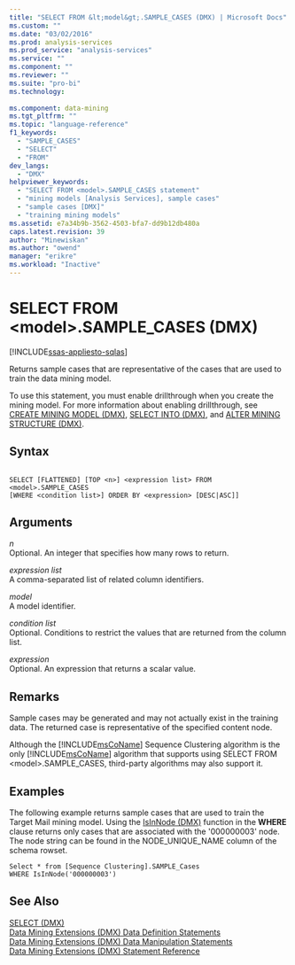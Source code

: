 ```yaml
---
title: "SELECT FROM &lt;model&gt;.SAMPLE_CASES (DMX) | Microsoft Docs"
ms.custom: ""
ms.date: "03/02/2016"
ms.prod: analysis-services
ms.prod_service: "analysis-services"
ms.service: ""
ms.component: ""
ms.reviewer: ""
ms.suite: "pro-bi"
ms.technology: 
  
ms.component: data-mining
ms.tgt_pltfrm: ""
ms.topic: "language-reference"
f1_keywords: 
  - "SAMPLE_CASES"
  - "SELECT"
  - "FROM"
dev_langs: 
  - "DMX"
helpviewer_keywords: 
  - "SELECT FROM <model>.SAMPLE_CASES statement"
  - "mining models [Analysis Services], sample cases"
  - "sample cases [DMX]"
  - "training mining models"
ms.assetid: e7a34b9b-3562-4503-bfa7-dd9b12db480a
caps.latest.revision: 39
author: "Minewiskan"
ms.author: "owend"
manager: "erikre"
ms.workload: "Inactive"
---
```

# SELECT FROM &lt;model&gt;.SAMPLE_CASES (DMX)
[!INCLUDE[ssas-appliesto-sqlas](../includes/ssas-appliesto-sqlas.md)]

  Returns sample cases that are representative of the cases that are used to train the data mining model.  
  
 To use this statement, you must enable drillthrough when you create the mining model. For more information about enabling drillthrough, see [CREATE MINING MODEL &#40;DMX&#41;](../dmx/create-mining-model-dmx.md), [SELECT INTO &#40;DMX&#41;](../dmx/select-into-dmx.md), and [ALTER MINING STRUCTURE &#40;DMX&#41;](../dmx/alter-mining-structure-dmx.md).  
  
## Syntax  
  
```  
  
SELECT [FLATTENED] [TOP <n>] <expression list> FROM <model>.SAMPLE_CASES  
[WHERE <condition list>] ORDER BY <expression> [DESC|ASC]]  
```  
  
## Arguments  
 *n*  
 Optional. An integer that specifies how many rows to return.  
  
 *expression list*  
 A comma-separated list of related column identifiers.  
  
 *model*  
 A model identifier.  
  
 *condition list*  
 Optional. Conditions to restrict the values that are returned from the column list.  
  
 *expression*  
 Optional. An expression that returns a scalar value.  
  
## Remarks  
 Sample cases may be generated and may not actually exist in the training data. The returned case is representative of the specified content node.  
  
 Although the [!INCLUDE[msCoName](../includes/msconame-md.md)] Sequence Clustering algorithm is the only [!INCLUDE[msCoName](../includes/msconame-md.md)] algorithm that supports using SELECT FROM \<model>.SAMPLE_CASES, third-party algorithms may also support it.  
  
## Examples  
 The following example returns sample cases that are used to train the Target Mail mining model. Using the [IsInNode &#40;DMX&#41;](../dmx/isinnode-dmx.md) function in the **WHERE** clause returns only cases that are associated with the '000000003' node. The node string can be found in the NODE_UNIQUE_NAME column of the schema rowset.  
  
```  
Select * from [Sequence Clustering].SAMPLE_Cases  
WHERE IsInNode('000000003')  
```  
  
## See Also  
 [SELECT &#40;DMX&#41;](../dmx/select-dmx.md)   
 [Data Mining Extensions &#40;DMX&#41; Data Definition Statements](../dmx/dmx-statements-data-definition.md)   
 [Data Mining Extensions &#40;DMX&#41; Data Manipulation Statements](../dmx/dmx-statements-data-manipulation.md)   
 [Data Mining Extensions &#40;DMX&#41; Statement Reference](../dmx/data-mining-extensions-dmx-statements.md)  
  
  
